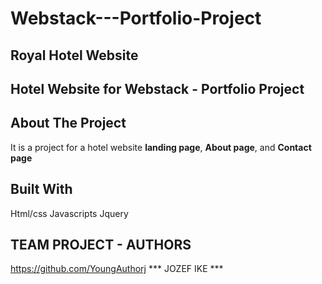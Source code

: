 # Webstack---Portfolio-Project

## Royal Hotel Website

## Hotel Website for Webstack - Portfolio Project


## About The Project
It is a project for a hotel website **landing page**, **About page**, and **Contact page**


## Built With
Html/css
Javascripts
Jquery



## TEAM PROJECT - AUTHORS

https://github.com/YoungAuthorj  *** JOZEF IKE ***
